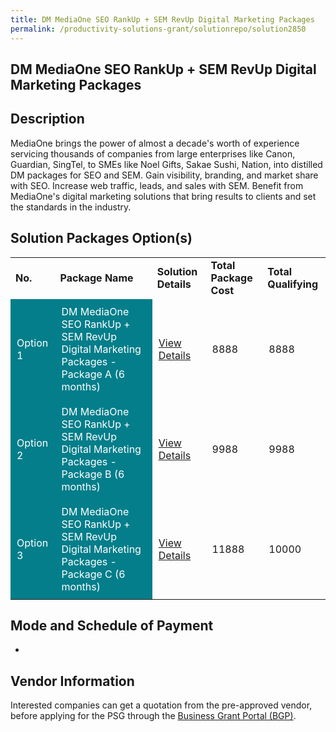 ```yaml
---
title: DM MediaOne SEO RankUp + SEM RevUp Digital Marketing Packages
permalink: /productivity-solutions-grant/solutionrepo/solution2850
---
```


## DM MediaOne SEO RankUp + SEM RevUp Digital Marketing Packages

## Description

MediaOne brings the power of almost a decade's worth of experience servicing thousands of companies from large enterprises like Canon, Guardian, SingTel, to SMEs like Noel Gifts, Sakae Sushi, Nation, into distilled DM packages for SEO and SEM. Gain visibility, branding, and market share with SEO. Increase web traffic, leads, and sales with SEM. Benefit from MediaOne's digital marketing solutions that bring results to clients and set the standards in the industry.

## Solution Packages Option(s)

<table>
<tr>
<td><b>No.</b></td>
<td><b>Package Name</b></td>
<td><b>Solution Details</b></td>
<td><b>Total Package Cost</b></td>
<td><b>Total Qualifying</b></td>
</tr>
<tr>
<td style='padding: 10px; background-color: #037E8A; color: #FFFFFF;'>Option 1</td>
<td style='padding: 10px; background-color: #037E8A; color: #FFFFFF;'>DM MediaOne SEO RankUp + SEM RevUp Digital Marketing Packages - Package A (6 months)</td>
<td style='padding: 10px;'><a href='https://www.gobusiness.gov.sg/images/psg/DM_MediaOne_20210532_Desensitised_Annex_3_Part_123.pdf' target='_blank'>View Details</a></td>
<td style='padding: 10px;'>8888</td>
<td style='padding: 10px;'>8888</td>
</tr>
<tr>
<td style='padding: 10px; background-color: #037E8A; color: #FFFFFF;'>Option 2</td>
<td style='padding: 10px; background-color: #037E8A; color: #FFFFFF;'>DM MediaOne SEO RankUp + SEM RevUp Digital Marketing Packages - Package B (6 months)</td>
<td style='padding: 10px;'><a href='https://www.gobusiness.gov.sg/images/psg/DM_MediaOne_20210532_Desensitised_Annex_3_Part_456.pdf' target='_blank'>View Details</a></td>
<td style='padding: 10px;'>9988</td>
<td style='padding: 10px;'>9988</td>
</tr>
<tr>
<td style='padding: 10px; background-color: #037E8A; color: #FFFFFF;'>Option 3</td>
<td style='padding: 10px; background-color: #037E8A; color: #FFFFFF;'>DM MediaOne SEO RankUp + SEM RevUp Digital Marketing Packages - Package C (6 months)</td>
<td style='padding: 10px;'><a href='https://www.gobusiness.gov.sg/images/psg/DM_MediaOne_20210532_Desensitised_Annex_3_Part_789.pdf' target='_blank'>View Details</a></td>
<td style='padding: 10px;'>11888</td>
<td style='padding: 10px;'>10000</td>
</tr>
</table>

## Mode and Schedule of Payment

 - 

## Vendor Information

 

Interested companies can get a quotation from the pre-approved vendor, before applying for the PSG through the <a href='https://www.businessgrants.gov.sg/' target='_blank' rel='noopener'>Business Grant Portal (BGP)</a>.

<script src="/jquery/resize-tables.js"></script>
